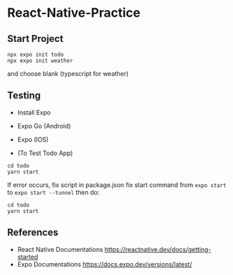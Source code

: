 # React-Native-Practice

## Start Project

```shell
npx expo init todo
npx expo init weather
```

and choose blank (typescript for weather)

## Testing

- Install Expo
- Expo Go (Android)
- Expo (IOS)

- (To Test Todo App)

```shell
cd todo
yarn start
```

If error occurs, fix script in package.json
fix start command
from `expo start` to `expo start --tunnel`
then do:

```shell
cd todo
yarn start
```

## References

- React Native Documentations
<https://reactnative.dev/docs/getting-started>
- Expo Documentations
<https://docs.expo.dev/versions/latest/>
